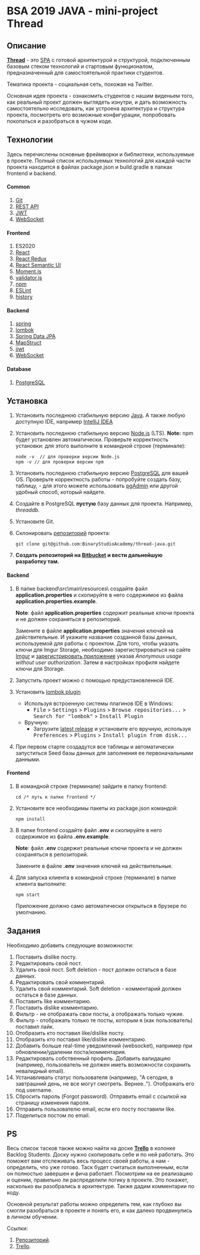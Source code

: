 # BSA 2019 JAVA - mini-project Thread

## Описание
[**Thread**](git@github.com:BinaryStudioAcademy/thread-java.git) - это [SPA](https://medium.com/NeotericEU/single-page-application-vs-multiple-page-application-2591588efe58 "SPA") с готовой архитектурой и структурой, подключенным базовым стеком технологий и стартовым функционалом, предназначенный для самостоятельной практики студентов.

Тематика проекта - социальная сеть, похожая на Twitter.

Основная идея проекта -  ознакомить студентов с нашим виденьем того, как реальный проект должен выглядеть изнутри, и дать возможность самостоятельно исследовать, как устроена архитектура и структура проекта, посмотреть его возможные конфигурации, попробовать покопаться и разобраться в чужом коде.


## Технологии

Здесь перечислены основные фреймворки и библиотеки, используемые в проекте. Полный список используемых технологий для каждой части проекта находится в файлах package.json и build.gradle в папках frontend и backend.

#### Common
1. [Git](https://git-scm.com/book/ru/v1/%D0%92%D0%B2%D0%B5%D0%B4%D0%B5%D0%BD%D0%B8%D0%B5-%D0%9E%D1%81%D0%BD%D0%BE%D0%B2%D1%8B-Git "Git")
1. [REST API](https://www.restapitutorial.com/lessons/restquicktips.html "REST API")
1. [JWT](https://en.wikipedia.org/wiki/JSON_Web_Token "JWT")
1. [WebSocket](https://en.wikipedia.org/wiki/WebSocket "WebSocket")

#### Frontend
1. ES2020
1. [React](https://reactjs.org/docs/getting-started.html "React")
1. [React Redux](https://redux.js.org/introduction/getting-started "React Redux")
1. [React Semantic UI](https://react.semantic-ui.com/ "React Semantic UI")
1. [Moment.js](https://momentjs.com/ "Moment.js")
1. [validator.js](https://www.npmjs.com/package/validator "validator.js")
1. [npm](https://en.wikipedia.org/wiki/Npm_(software))
1. [ESLint](https://eslint.org/docs/user-guide/getting-started "ESLint")
1. [history](https://www.npmjs.com/package/history "history")

#### Backend
1. [spring](https://spring.io/ "spring")
1. [lombok](https://projectlombok.org/ "lombok")
1. [Spring Data JPA](https://spring.io/projects/spring-data-jpa "Spring Data JPA")
1. [MapStruct](https://mapstruct.org/ "MapStruct")
1. [jjwt](https://github.com/jwtk/jjwt "jjwt")
1. [WebSocket](https://docs.spring.io/spring-framework/docs/5.0.0.BUILD-SNAPSHOT/spring-framework-reference/html/websocket.html "WebSocket")

#### Database
1. [PostgreSQL](https://www.postgresql.org/download/ "PostgreSQL")

## Установка

1. Установить последнюю стабильную версию [Java](https://www.java.com/en/download/ "Java"). А также любую доступную IDE, например [IntelliJ IDEA](https://www.jetbrains.com/idea/download/#section=windows "IntelliJ IDEA")

1. Установить последнюю стабильную версию [Node.js](https://nodejs.org/en/ "Node.js") (LTS). **Note:** npm будет установлен автоматически. Проверьте корректность установки: для этого выполните в командной строке (терминале):

    ```
   node -v  // для проверки версии Node.js
   npm -v // для проверки версии npm
    ```

1. Установить последнюю стабильную версию [PostgreSQL](https://www.postgresql.org/download/ "PostgreSQL") для вашей OS. Проверьте корректность работы - попробуйте создать базу, таблицу, - для этого можете использовать [pgAdmin](https://www.pgadmin.org/ "pgAdmin") или другой удобный способ, который найдете.

1. Создайте в PostgreSQL **пустую** базу данных для проекта. Например, *threaddb*.

1. Установите Git.

1. Склонировать [репозиторий](https://github.com/BinaryStudioAcademy/thread-java) проекта:

    ```
    git clone git@github.com:BinaryStudioAcademy/thread-java.git
    ```
    
1. **Создать репозиторий на [Bitbucket](https://bitbucket.org/) и вести дальнейшую разработку там.**

#### Backend


1.  В папке backend\src\main\resources\ создайте файл **application.properties** и скопируйте в него содержимое из файла **application.properties.example**.

	**Note**: файл **application.properties** содержит реальные ключи проекта и не должен сохраняться в репозиторий.

	Замените в файле **application.properties** значения ключей на действительные. И укажите название созданной базы данных, используемой для работы с проектом.
	Для того, чтобы указать ключи для Imgur Storage, необходимо зарегистрироваться на сайте [Imgur](https://imgur.com/register "Imgur") и [зарегистрировать приложение](https://api.imgur.com/oauth2/addclient) указав *Anonymous usage without user authorization*. Затем в настройках профиля найдете ключи для Storage.

1. Запустить проект можно с помощью предустановленной IDE.

1. Установить [lombok plugin](https://github.com/mplushnikov/lombok-intellij-plugin)
    - Используя встроенную системы плагинов IDE в Windows:
        - <kbd>File</kbd> > <kbd>Settings</kbd> > <kbd>Plugins</kbd> > <kbd>Browse repositories...</kbd> > <kbd>Search for "lombok"</kbd> > <kbd>Install Plugin</kbd>
    - Вручную:
        - Загрузите [latest release](https://github.com/mplushnikov/lombok-intellij-plugin/releases/latest) и установите его вручную, используя <kbd>Preferences</kbd> > <kbd>Plugins</kbd> > <kbd>Install plugin from disk...</kbd>

1. При первом старте создадутся все таблицы и автоматически запуститься Seed базы данных для заполнения ее первоначальными данными.

#### Frontend

1. В командной строке (терминале) зайдите в папку frontend:

    ```
    cd /* путь к папке frontend */
    ```

2. Установите все необходимы пакеты из package.json командой:

    ```
    npm install
    ```

3.  В папке frontend создайте файл **.env** и скопируйте в него содержимое из файла **.env.example**.

	**Note**: файл **.env** содержит реальные ключи проекта и не должен сохраняться в репозиторий.

	Замените в файле **.env** значения ключей на действительные.
    
4. Для запуска клиента в командной строке (терминале) в папке клиента выполните:

    ```
    npm start
    ```
    
    Приложение должно само автоматически открыться в брузере по умолчанию.
    
## Задания

Необходимо добавить следующие возможности:

1. Поставить dislike посту.
1. Редактировать свой пост.
1. Удалить свой пост. Soft deletion - пост должен остаться в базе данных.
1. Редактировать свой комментарий.
1. Удалить свой комментарий. Soft deletion - комментарий должен остаться в базе данных.
1. Поставить like комментарию.
1. Поставить dislike комментарию.
1. Фильтр - не отображать свои посты, а отображать только чужие.
1. Фильтр - отображать только те посты, которым я (как пользователь) поставил лайк.
1. Отобразить кто поставил like/dislike посту.
1. Отобразить кто поставил like/dislike комментарию.
1. Добавить больше real-time уведомлений (websocket), например при обновлении/удалении поста/комментария.
1. Редактировать собственный профиль. Добавить валидацию (например, пользователь не должен иметь возможности сохранить невалидный email).
1. Устанавливать статус пользователя (например, "А сегодня, в завтрашний день, не все могут смотреть. Вернее.."). Отображать его под username.
1. Сбросить пароль (Forgot password). Отправить email с ссылкой на страницу изменения пароля.
1. Отправить пользователю email, если его посту поставили like.
1. Поделиться постом по email.

## PS
Весь список тасков также можно найти на доске [**Trello**](https://trello.com/b/q23vPcv6 "**Trello**") в колонке Backlog Students. Доску нужно скопировать себе и по ней работать. Это поможет вам отслеживать весь процесс своей работы, а нам - определить, что уже готово. Таск будет считаться выполненным, если он полностью завершен и фича работает. Посмотрим на ее реализацию и оценим, правильно ли распределили логику в проекте. Это покажет, насколько вы разобрались в архитектуре. Также дадим комментарии по коду.

Основной результат работы можно определить тем, как глубоко вы смогли разобраться в проекте и понять его, и как далеко продвинулись в личном обучении.

Ссылки:
1. [Репозиторий](https://github.com/BinaryStudioAcademy/thread-java).
2. [Trello](https://trello.com/b/q23vPcv6).
